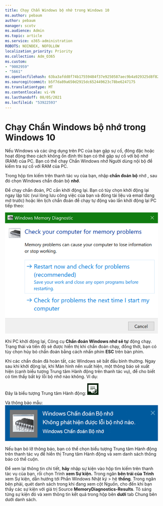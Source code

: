 ```yaml
---
title: Chạy Chẩn Windows bộ nhớ trong Windows 10
ms.author: pebaum
author: pebaum
manager: scotv
ms.audience: Admin
ms.topic: article
ms.service: o365-administration
ROBOTS: NOINDEX, NOFOLLOW
localization_priority: Priority
ms.collection: Adm_O365
ms.custom:
- "9002959"
- "5661"
ms.openlocfilehash: 63ba3afdd8f74b17559484f37e9250587aec9b4a929325d8f82e3c9ad06f1783
ms.sourcegitcommit: b5f7da89a650d2915dc652449623c78be6247175
ms.translationtype: MT
ms.contentlocale: vi-VN
ms.lasthandoff: 08/05/2021
ms.locfileid: "53922593"
---
```

# <a name="run-windows-memory-diagnostics-in-windows-10"></a>Chạy Chẩn Windows bộ nhớ trong Windows 10

Nếu Windows và các ứng dụng trên PC của bạn gặp sự cố, đông đặc hoặc hoạt động theo cách không ổn định thì bạn có thể gặp sự cố với bộ nhớ (RAM) của PC. Bạn có thể chạy Chẩn Windows nhớ Người dùng nội bộ để kiểm tra sự cố với RAM của PC.

Trong hộp tìm kiếm trên thanh tác vụ của bạn, nhập **chẩn đoán bộ** nhớ , sau đó chọn Windows chẩn đoán bộ **nhớ**. 

Để chạy chẩn đoán, PC cần khởi động lại. Bạn có tùy chọn khởi động lại ngay lập tức (vui lòng lưu công việc của bạn và đóng tài liệu và email đang mở trước) hoặc lên lịch chẩn đoán để chạy tự động vào lần khởi động lại PC tiếp theo:

![Windows Chẩn đoán Bộ nhớ](media/windows-memory-diagnostic.png)

Khi PC khởi động lại, Công cụ **Chẩn đoán Windows nhớ sẽ tự** động chạy. Trạng thái và tiến độ sẽ được hiển thị khi chẩn đoán chạy, đồng thời, bạn có tùy chọn hủy bỏ chẩn đoán bằng cách nhấn phím **ESC** trên bàn phím.

Khi các chẩn đoán đã hoàn tất, các Windows sẽ bắt đầu bình thường.
Ngay sau khi khởi động lại, khi Màn hình  nền xuất hiện, một thông báo sẽ xuất hiện (cạnh biểu tượng Trung tâm Hành động trên thanh tác vụ), để cho biết có tìm thấy bất kỳ lỗi bộ nhớ nào không. Ví dụ:

Đây là biểu tượng Trung tâm Hành động: ![Biểu tượng Trung tâm hành động](media/action-center-icon.png) 

Và thông báo mẫu: ![Không có lỗi bộ nhớ](media/no-memory-errors.png)

Nếu bạn bỏ lỡ thông  báo, bạn có thể chọn  biểu tượng Trung tâm Hành động trên thanh tác vụ để hiển thị Trung tâm Hành động và xem danh sách thông báo có thể cuộn.

Để xem lại thông tin chi tiết, **hãy** nhập sự kiện vào hộp tìm kiếm trên thanh tác vụ của bạn, rồi chọn Trình **xem Sự kiện.** Trong ngăn **bên trái của Trình** xem Sự kiện, dẫn hướng tới Phần Windows Nhật ký > hệ **thống**. Trong ngăn bên phải, quét danh sách  trong khi đang xem cột Nguồn, cho đến khi bạn thấy các sự kiện với giá trị Source **MemoryDiagnostics-Results**. Tô sáng từng sự kiện đó và xem thông tin kết quả trong hộp bên **dưới** tab Chung bên dưới danh sách.
